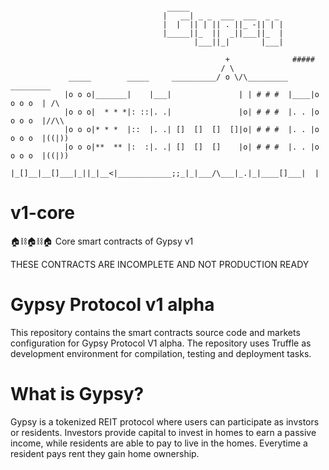 ```
                           
                                   _____                     
                                  |   __| _ _  ___  ___  _ _ 
                                  |  |  || | || . ||_ -|| | |
                                  |_____||_  ||  _||___||_  |
                                         |___||_|       |___|

                                                +              #####
                                               / \
             _____        _____     __________/ o \/\_________      _________
            |o o o|_______|    |___|               | | # # #  |____|o o o o  | /\
            |o o o|  * * *|: ::|. .|               |o| # # #  |. . |o o o o  |//\\
            |o o o|* * *  |::  |. .| []  []  []  []|o| # # #  |. . |o o o o  |((|))
            |o o o|**  ** |:  :|. .| []  []  []    |o| # # #  |. . |o o o o  |((|))
            |_[]__|__[]___|_||_|__<|____________;;_|_|___/\___|_.|_|____[]___|  |
```

# v1-core
 🏠⛓🏠⛓🏠 Core smart contracts of Gypsy v1


THESE CONTRACTS ARE INCOMPLETE AND NOT PRODUCTION READY

# Gypsy Protocol v1 alpha
This repository contains the smart contracts source code and markets configuration for Gypsy Protocol V1 alpha. The repository uses Truffle as development environment for compilation, testing and deployment tasks.

# What is Gypsy?
Gypsy is a tokenized REIT protocol where users can participate as invstors or residents. Investors provide capital to invest in homes to earn a passive income, while residents are able to pay to live in the homes. Everytime a resident pays rent they gain home ownership.
